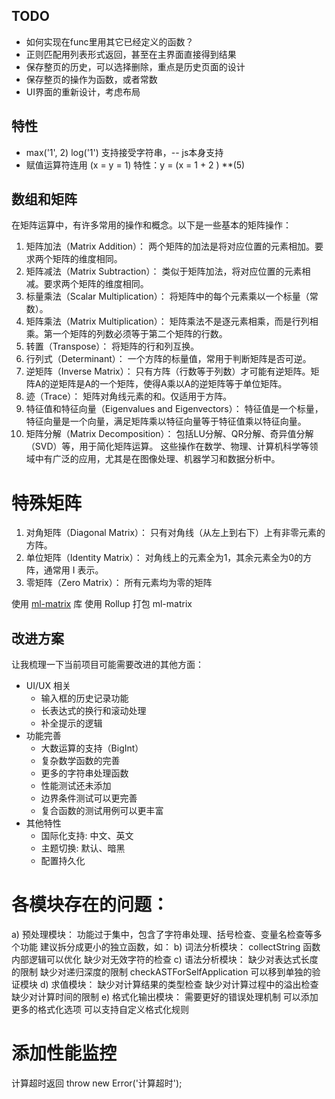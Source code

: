 ## TODO
- 如何实现在func里用其它已经定义的函数？
- 正则匹配用列表形式返回，甚至在主界面直接得到结果
- 保存整页的历史，可以选择删除，重点是历史页面的设计
- 保存整页的操作为函数，或者常数
- UI界面的重新设计，考虑布局

## 特性
- max('1', 2)  log('1')  支持接受字符串，-- js本身支持
- 赋值运算符连用 (x = y = 1)  特性：y = (x = 1 + 2 ) **(5)


## 数组和矩阵
在矩阵运算中，有许多常用的操作和概念。以下是一些基本的矩阵操作：
1. 矩阵加法（Matrix Addition）：
两个矩阵的加法是将对应位置的元素相加。要求两个矩阵的维度相同。
2. 矩阵减法（Matrix Subtraction）：
类似于矩阵加法，将对应位置的元素相减。要求两个矩阵的维度相同。
3. 标量乘法（Scalar Multiplication）：
将矩阵中的每个元素乘以一个标量（常数）。
4. 矩阵乘法（Matrix Multiplication）：
矩阵乘法不是逐元素相乘，而是行列相乘。第一个矩阵的列数必须等于第二个矩阵的行数。
5. 转置（Transpose）：
将矩阵的行和列互换。
6. 行列式（Determinant）：
一个方阵的标量值，常用于判断矩阵是否可逆。
7. 逆矩阵（Inverse Matrix）：
只有方阵（行数等于列数）才可能有逆矩阵。矩阵A的逆矩阵是A的一个矩阵，使得A乘以A的逆矩阵等于单位矩阵。
8. 迹（Trace）：
矩阵对角线元素的和。仅适用于方阵。
9. 特征值和特征向量（Eigenvalues and Eigenvectors）：
特征值是一个标量，特征向量是一个向量，满足矩阵乘以特征向量等于特征值乘以特征向量。
10. 矩阵分解（Matrix Decomposition）：
包括LU分解、QR分解、奇异值分解（SVD）等，用于简化矩阵运算。
这些操作在数学、物理、计算机科学等领域中有广泛的应用，尤其是在图像处理、机器学习和数据分析中。

# 特殊矩阵
1. 对角矩阵（Diagonal Matrix）：
只有对角线（从左上到右下）上有非零元素的方阵。
2. 单位矩阵（Identity Matrix）：
对角线上的元素全为1，其余元素全为0的方阵，通常用 I 表示。
3. 零矩阵（Zero Matrix）：
所有元素均为零的矩阵

使用 [ml-matrix](https://www.npmjs.com/package/ml-matrix) 库
使用 Rollup 打包 ml-matrix


## 改进方案

让我梳理一下当前项目可能需要改进的其他方面：
- UI/UX 相关
    - 输入框的历史记录功能
    - 长表达式的换行和滚动处理
    - 补全提示的逻辑
- 功能完善
    - 大数运算的支持（BigInt）
    - 复杂数学函数的完善
    - 更多的字符串处理函数
    - 性能测试还未添加
    - 边界条件测试可以更完善
    - 复合函数的测试用例可以更丰富
- 其他特性
    - 国际化支持: 中文、英文
    - 主题切换: 默认、暗黑
    - 配置持久化


# 各模块存在的问题：
a) 预处理模块：
功能过于集中，包含了字符串处理、括号检查、变量名检查等多个功能
建议拆分成更小的独立函数，如：
b) 词法分析模块：
collectString 函数内部逻辑可以优化
缺少对无效字符的检查
c) 语法分析模块：
缺少对表达式长度的限制
缺少对递归深度的限制
checkASTForSelfApplication 可以移到单独的验证模块
d) 求值模块：
缺少对计算结果的类型检查
缺少对计算过程中的溢出检查
缺少对计算时间的限制
e) 格式化输出模块：
需要更好的错误处理机制
可以添加更多的格式化选项
可以支持自定义格式化规则

# 添加性能监控
计算超时返回 throw new Error('计算超时');
